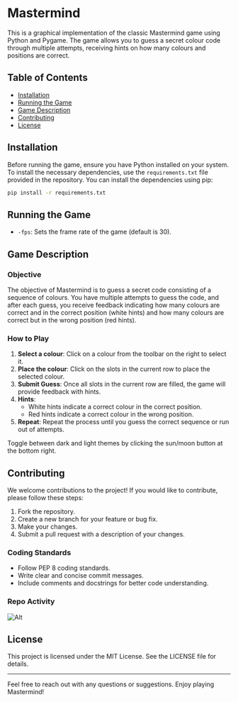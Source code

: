 # Mastermind

This is a graphical implementation of the classic Mastermind game using Python
and Pygame. The game allows you to guess a secret colour code through multiple
attempts, receiving hints on how many colours and positions are correct.

## Table of Contents

- [Installation](#installation)
- [Running the Game](#running-the-game)
- [Game Description](#game-description)
- [Contributing](#contributing)
- [License](#license)

## Installation

Before running the game, ensure you have Python installed on your system. To
install the necessary dependencies, use the `requirements.txt` file provided in
the repository. You can install the dependencies using pip:

```bash
pip install -r requirements.txt
```

## Running the Game

- `-fps`: Sets the frame rate of the game (default is 30).

## Game Description

### Objective

The objective of Mastermind is to guess a secret code consisting of a sequence
of colours. You have multiple attempts to guess the code, and after each guess,
you receive feedback indicating how many colours are correct and in the correct
position (white hints) and how many colours are correct but in the wrong
position (red hints).

### How to Play

1. **Select a colour**: Click on a colour from the toolbar on the right to select it.
2. **Place the colour**: Click on the slots in the current row to place the
selected colour.
3. **Submit Guess**: Once all slots in the current row are filled, the game will
provide feedback with hints.
4. **Hints**:
   - White hints indicate a correct colour in the correct position.
   - Red hints indicate a correct colour in the wrong position.
5. **Repeat**: Repeat the process until you guess the correct sequence or run out of attempts.

Toggle between dark and light themes by clicking the sun/moon button at the
bottom right.

## Contributing

We welcome contributions to the project! If you would like to contribute, please follow these steps:

1. Fork the repository.
2. Create a new branch for your feature or bug fix.
3. Make your changes.
4. Submit a pull request with a description of your changes.

### Coding Standards

- Follow PEP 8 coding standards.
- Write clear and concise commit messages.
- Include comments and docstrings for better code understanding.

### Repo Activity

![Alt](https://repobeats.axiom.co/api/embed/b86a851650fff4ac693ab829f0a2d54b7ea228d9.svg "Repobeats analytics image")

## License

This project is licensed under the MIT License. See the LICENSE file for details.

---

Feel free to reach out with any questions or suggestions. Enjoy playing Mastermind!